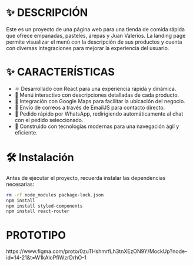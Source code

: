 <h1> ✨ DESCRIPCIÓN </h1>

Este es un proyecto de una página web para una tienda de comida rápida que ofrece empanadas, pasteles, arepas y Juan Valerios. La landing page permite visualizar el menú con la descripción de sus productos y cuenta con diversas integraciones para mejorar la experiencia del usuario.

<h1> ✨ CARACTERÍSTICAS </h1>
<ul>
  <li>
    ⚛️ Desarrollado con React para una experiencia rápida y dinámica.
  </li>
  <li>
    📜 Menú interactivo con descripciones detalladas de cada producto.
  </li>
  <li>
    📍 Integración con Google Maps para facilitar la ubicación del negocio.
  </li>
  <li>
    📧 Envío de correos a través de EmailJS para contacto directo.
  </li>
  <li>
    📲 Pedido rápido por WhatsApp, redirigiendo automáticamente al chat con el pedido seleccionado.
  </li>
  <li>
    🚀 Construido con tecnologías modernas para una navegación ágil y eficiente.
  </li>

</ul>

<h1> 🛠 Instalación </h1>



Antes de ejecutar el proyecto, recuerda instalar las dependencias necesarias:


```sh
rm -rf node_modules package-lock.json
npm install
npm install styled-components
npm install react-router
```
<h1> PROTOTIPO </h1>
https://www.figma.com/proto/0zuTHshmrfLh3tnXEzON9Y/MockUp?node-id=14-21&t=W1kAloPfiWzrDrhO-1




